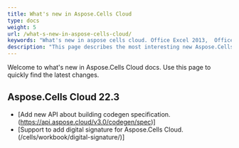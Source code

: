```yaml
---
title: What's new in Aspose.Cells Cloud
type: docs
weight: 5
url: /what-s-new-in-aspose-cells-cloud/
keywords: "What's new in aspose cells cloud. Office Excel 2013,  Office Excel 2016,  Office Excel 2019，office Excel 365."
description: "This page describes the most interesting new Aspose.Cells Cloud features introduced in recent releases."
---
```


Welcome to what's new in Aspose.Cells Cloud docs. Use this page to quickly find the latest changes.

## Aspose.Cells Cloud 22.3

* [Add new API about building codegen specification.(https://api.aspose.cloud/v3.0/codegen/spec)]
* [Support to add digital signature for Aspose.Cells Cloud.(/cells/workbook/digital-signature/)]



